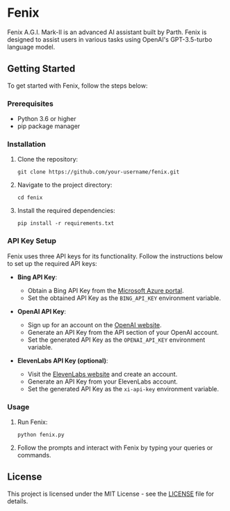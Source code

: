 # Fenix

Fenix A.G.I. Mark-II is an advanced AI assistant built by Parth. Fenix is designed to assist users in various tasks using OpenAI's GPT-3.5-turbo language model.

## Getting Started

To get started with Fenix, follow the steps below:

### Prerequisites

- Python 3.6 or higher
- pip package manager

### Installation

1. Clone the repository:
   ```
   git clone https://github.com/your-username/fenix.git
   ```
2. Navigate to the project directory:
   ```
   cd fenix
   ```
3. Install the required dependencies:
   ```
   pip install -r requirements.txt
   ```

### API Key Setup

Fenix uses three API keys for its functionality. Follow the instructions below to set up the required API keys:

- **Bing API Key**:
  - Obtain a Bing API Key from the [Microsoft Azure portal](https://www.microsoft.com/en-us/bing/apis/bing-web-search-api).
  - Set the obtained API Key as the `BING_API_KEY` environment variable.

- **OpenAI API Key**:
  - Sign up for an account on the [OpenAI website](https://platform.openai.com).
  - Generate an API Key from the API section of your OpenAI account.
  - Set the generated API Key as the `OPENAI_API_KEY` environment variable.

- **ElevenLabs API Key (optional)**:
  - Visit the [ElevenLabs website](https://elevenlabs.orbit-experiments.com/) and create an account.
  - Generate an API Key from your ElevenLabs account.
  - Set the generated API Key as the `xi-api-key` environment variable.

### Usage

1. Run Fenix:
   ```
   python fenix.py
   ```
2. Follow the prompts and interact with Fenix by typing your queries or commands.

## License

This project is licensed under the MIT License - see the [LICENSE](LICENSE) file for details.
